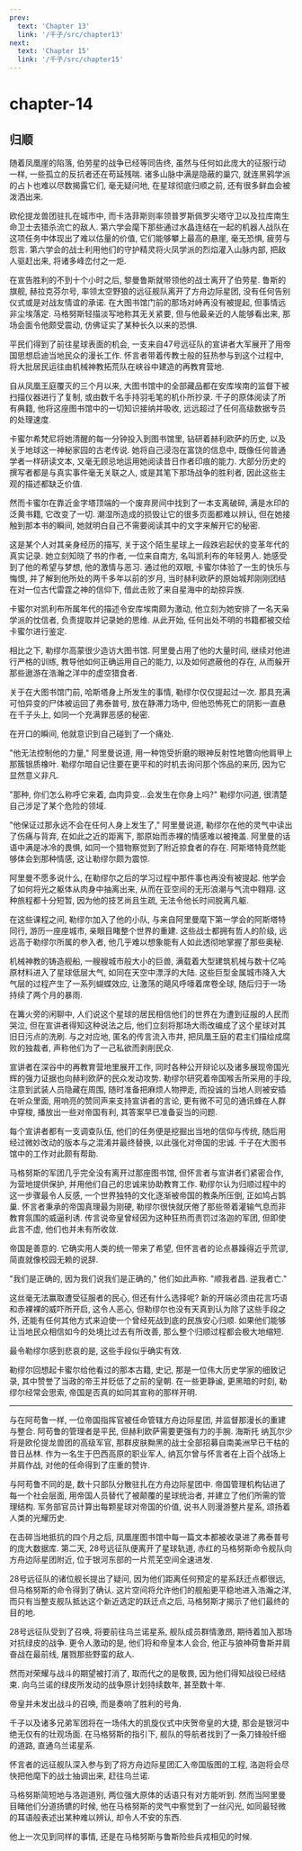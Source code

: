 ```yaml
---
prev:
  text: 'Chapter 13'
  link: '/千子/src/chapter13'
next:
  text: 'Chapter 15'
  link: '/千子/src/chapter15'
---
```


# chapter-14

## 归顺

随着凤凰崖的陷落, 伯劳星的战争已经等同告终, 虽然与任何如此庞大的征服行动一样, 一些孤立的反抗者还在苟延残喘. 诸多山脉中满是隐蔽的巢穴, 就连黑鸦学派的占卜也难以尽数揭露它们, 毫无疑问地, 在星球彻底归顺之前, 还有很多鲜血会被泼洒出来.

欧伦提龙兽团驻扎在城市中, 而卡洛菲斯则率领普罗斯佩罗尖塔守卫以及拉库南生命卫士去猎杀流亡的敌人. 第六学会麾下那些通过水晶连结在一起的机器人战队在这项任务中体现出了难以估量的价值, 它们能够攀上最高的悬崖, 毫无恐惧, 疲劳与怨言. 第六学会的战士利用他们的守护精灵将火凤学派的烈焰灌入山脉内部, 把敌人驱赶出来, 将诸多峰峦付之一炬.

在宣告胜利的不到十个小时之后, 黎曼鲁斯就带领他的战士离开了伯劳星. 鲁斯的旗舰, 赫拉克芬尔号, 率领太空野狼的远征舰队离开了方舟边际星团, 没有任何告别仪式或是对战友情谊的承诺. 在大图书馆门前的那场对峙再没有被提起, 但事情远非尘埃落定. 马格努斯轻描淡写地称其无关紧要, 但与他最亲近的人能够看出来, 那场会面令他颇受震动, 仿佛证实了某种长久以来的恐惧.

平民们得到了前往星球表面的机会, 一支来自47号远征队的宣讲者大军展开了用帝国思想启迪当地民众的漫长工作. 怀言者带着传教士般的狂热参与到这个过程中, 将大批居民运往由机械神教拓荒队在峡谷中建造的再教育营地.

自从凤凰王庭覆灭的三个月以来, 大图书馆中的全部藏品都在安库埃南的监督下被扫描仪器进行了复制, 或由数千名手持羽毛笔的机仆所抄录. 千子的原体阅读了所有典籍, 他将这座图书馆中的一切知识接纳并吸收, 远远超过了任何高级数据专员的处理速度.

卡蜜尔希梵尼将她清醒的每一分钟投入到图书馆里, 钻研着赫利欧萨的历史, 以及关于地球这一神秘家园的古老传说. 她将自己浸泡在富饶的信息中, 既像任何普通学者一样研读文本, 又毫无顾忌地运用她阅读昔日作者印痕的能力. 大部分历史的撰写者都是与真实事件毫无关联之人, 或是其笔下那场战争的胜利者, 因此这些主观的描述都缺乏价值.

然而卡蜜尔在靠近金字塔顶端的一个废弃房间中找到了一本支离破碎, 满是水印的泛黄书籍, 它改变了一切. 潮湿所造成的损毁让它的很多页面都难以辨认, 但在她接触到那本书的瞬间, 她就明白自己不需要阅读其中的文字来解开它的秘密.

这是某个人对其亲身经历的描写, 关于这个陌生星球上一段跌宕起伏的变革年代的真实记录. 她立刻知晓了书的作者, 一位来自南方, 名叫凯利布的年轻男人. 她感受到了他的希望与梦想, 他的激情与恶习. 通过他的双眼, 卡蜜尔体验了一生的快乐与悔恨, 并了解到他所处的两千多年以前的岁月, 当时赫利欧萨的原始城邦刚刚团结在对一位古代雷霆之神的信仰下, 借此击败了来自星海中的劫掠异族.

卡蜜尔对凯利布所属年代的描述令安库埃南颇为激动, 他立刻为她安排了一名天枭学派的忱信者, 负责提取并记录她的思维. 从此开始, 任何出处不明的书籍都被交给卡蜜尔进行鉴定.

相比之下, 勒缪尔高蒙很少造访大图书馆. 阿里曼占用了他的大量时间, 继续对他进行严格的训练, 教导他如何正确运用自己的能力, 以及如何遮蔽他的存在, 从而躲开那些遨游在浩瀚之洋中的虚空猎食者.

关于在大图书馆门前, 哈斯塔身上所发生的事情, 勒缪尔仅仅提起过一次. 那具充满可怕异变的尸体被运回了弗泰普号, 放在静滞力场中, 但他恐怖死亡的阴影一直悬在千子头上, 如同一个充满罪恶感的秘密.

在开口的瞬间, 他就意识到自己碰到了一个痛处.

"他无法控制他的力量," 阿里曼说道, 用一种饱受折磨的眼神反射性地瞥向他肩甲上那簇银质橡叶. 勒缪尔暗自记住要在更平和的时机去询问那个饰品的来历, 因为它显然意义非凡.

"那种, 你们怎么称呼它来着, 血肉异变…会发生在你身上吗?" 勒缪尔问道, 很清楚自己涉足了某个危险的领域.

"他保证过那永远不会在任何人身上发生了," 阿里曼说道, 勒缪尔在他的灵气中读出了伤痛与背弃, 在如此之近的距离下, 那原始而赤裸的情感难以被掩盖. 阿里曼的话语中满是冰冷的畏惧, 如同一个猎物察觉到了附近掠食者的存在. 阿斯塔特竟然能够体会到那种情感, 这让勒缪尔颇为震惊.

阿里曼不愿多说什么, 在勒缪尔之后的学习过程中那件事也再没有被提起. 他学会了如何将光之躯体从肉身中抽离出来, 从而在亚空间的无形浪潮与气流中翱翔. 这种旅程都十分短暂, 因为他的技艺尚且生疏, 无法令他长时间脱离凡躯.

在这些课程之间, 勒缪尔加入了他的小队, 与来自阿里曼麾下第一学会的阿斯塔特同行, 游历一座座城市, 亲眼目睹整个世界的重建. 这些战士都拥有哲人的阶级, 远远高于勒缪尔所属的参入者, 他几乎难以想象能有人如此透彻地掌握了那些奥秘.

机械神教的铸造舰船, 一艘艘城市般大小的巨兽, 满载着大型建筑机械与数十亿吨原材料进入了星球低层大气, 如同在天空中漂浮的大陆. 这些巨型金属城市降入大气层的过程产生了一系列蝴蝶效应, 让激荡的飓风呼嚎着席卷全球, 随后归于一场持续了两个月的暴雨.

在篝火旁的闲聊中, 人们说这个星球的居民相信他们的世界在为遭到征服的人民而哭泣, 但在宣讲者得知这种说法之后, 他们立刻将那场大雨改编成了这个星球对其旧日污点的洗刷. 与之对应地, 匿名的传言流入市井, 把凤凰王庭的君主们描绘成腐败的独裁者, 声称他们为了一己私欲而剥削民众.

宣讲者在深谷中的再教育营地里展开工作, 同时各种公开辩论以及诸多展现帝国光辉的强力证据也向赫利欧萨的民众发动攻势. 勒缪尔研究着帝国喉舌所采用的手段, 注意到武装人员隐藏在周围, 随时准备把麻烦人物押走, 而投诚的当地人则被安插在听众里面, 用响亮的赞同声来支持宣讲者的言论, 更有微不可见的通讯蜂在人群中穿梭, 播放出一些对帝国有利, 其答案早已准备妥当的问题.

每个宣讲者都有一支调查队伍, 他们的任务便是挖掘出当地的信仰与传统, 随后用经过微妙改动的版本与之混淆并最终替换, 以此强化对帝国的忠诚. 千子在大图书馆中的工作对此颇有帮助.

马格努斯的军团几乎完全没有离开过那座图书馆, 但怀言者与宣讲者们紧密合作, 为营地提供保护, 并用他们自己的忠诚来协助教育工作. 勒缪尔认为归顺过程中的这一步骤最令人反感, 一个世界独特的文化逐渐被帝国的教条所压倒, 正如鸠占鹊巢. 怀言者秉承的帝国真理最为刚硬, 勒缪尔很快就厌倦了那些带着灌输气息而非教育氛围的威逼利诱. 传言说帝皇曾经因为这种狂热而责罚过洛迦的军团, 但即使此言不虚, 他们也并未有所收敛.

帝国是善意的. 它确实用人类的统一带来了希望, 但怀言者的论点暴躁得近乎荒谬, 简直就像校园无赖的说辞.

"我们是正确的, 因为我们说我们是正确的," 他们如此声称. "顺我者昌. 逆我者亡."

这丝毫无法赢取遭受征服者的民心, 但还有什么选择呢? 新的开端必须由花言巧语和赤裸裸的威吓所开启, 这令人恶心, 但勒缪尔也没有天真到认为除了这些手段之外, 还能有任何其他方式来迫使一个曾经死战到底的民族安心归顺. 如果他们能够让当地民众相信如今的处境比过去有所改善, 那么整个归顺过程都会极大地缩短.

最令勒缪尔感到悲哀的是, 这些手段似乎确实有效.

勒缪尔回想起卡蜜尔给他看过的那本古籍, 史记, 那是一位伟大历史学家的细致记录, 其中赞誉了当政的帝王并贬低了之前的皇朝. 在一些更静谧, 更黑暗的时刻, 勒缪尔经常会思索, 帝国是否真的如同其宣称的那样开明.

--------

与在阿苟鲁一样, 一位帝国指挥官被任命管辖方舟边际星团, 并监督那漫长的重建与整合. 阿苟鲁的管理者是平民, 但赫利欧萨需要更强有力的手腕. 海斯托 纳瓦尔少将是欧伦提龙兽团的高级军官, 那群皮肤黝黑的战士全部招募自南美洲早已干枯的昔日丛林. 作为一名生于巴西高原的职业军人, 纳瓦尔曾与怀言者在上百个战场上并肩作战, 对他的任命得到了庄重的赞许.

与阿苟鲁不同的是, 数十只部队分散驻扎在方舟边际星团中. 帝国管理机构钻进了每一个社会层面, 用帝国人员替代了被颠覆的星球统治者, 并建立了他们所需的管理结构. 军务部官员计算出每颗星球对帝国的价值, 说书人则漫游整片星系, 颂扬着人类的光耀历史.

在击碎当地抵抗的四个月之后, 凤凰崖图书馆中每一篇文本都被收录进了弗泰普号的庞大数据库. 第二天, 28号远征队便离开了星球轨道, 赤红的马格努斯命令舰队向方舟边际星团附近, 位于银河东部的一片荒芜空间全速进发.

28号远征队的诸位舰长提出了疑问, 因为他们距离任何预定的星系跃迁点都很远, 但马格努斯的命令得到了确认. 这片空间将允许他们的舰船更平稳地进入浩瀚之洋, 而只有当整支舰队抵达这个新近选定的跃迁点之后, 马格努斯才揭示了他们最终的目的地.

28号远征队受到了召唤, 将要前往乌兰诺星系, 舰队成员群情激昂, 期待着加入那场对抗绿皮的战争. 更令人激动的是, 他们将和帝皇本人会合, 他正与狼神荷鲁斯并肩奋战在最前线, 屠戮那些野蛮的敌人.

然而对荣耀与战斗的期望被打消了, 取而代之的是敬畏, 因为他们得知战役已经结束. 向乌兰诺的绿皮所发动的战争原计划持续数年, 甚至数十年.

帝皇并未发出战斗的召唤, 而是奏响了胜利的号角.

千子以及诸多兄弟军团将在一场伟大的凯旋仪式中庆贺帝皇的大捷, 那会是银河中绝无仅有的壮观场面. 在马格努斯的指引下, 舰队的导航者找到了一条刀锋般纤细的道路, 直通乌兰诺星系.

怀言者的远征舰队深入参与到了将方舟边际星团汇入帝国版图的工程, 洛迦将会尽快把他麾下的战士抽调出来, 赶往乌兰诺.

马格努斯简短地与洛迦道别, 两位强大原体的话语只有对方能听到. 然而当阿里曼目睹他们分道扬镳的时候, 他在马格努斯的灵气中察觉到了一丝闪光, 如同最轻微的耳语般表述出某种难以辨认, 却令人不安的东西.

他上一次见到同样的事情, 还是在马格努斯与鲁斯险些兵戎相见的时候.
